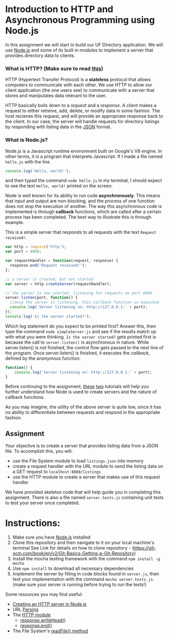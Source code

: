 # Introduction to HTTP and Asynchronous Programming using Node.js
In this assignment we will start to build our UF Directory application. We will use [Node.js](https://en.wikipedia.org/wiki/Node.js) and some of its built in modules to implement a server that provides directory data to clients. 
### What is HTTP? (Make sure to read [this](http://code.tutsplus.com/tutorials/http-the-protocol-every-web-developer-must-know-part-1--net-31177))
HTTP (Hypertext Transfer Protocol) is a **stateless** protocol that allows computers to communicate with each other. We use HTTP to allow our client application (the one users see) to communicate with a server that stores and manipulates data relevant to the user.

HTTP basically boils down to a *request* and a *response*. A client makes a request to either retreive, add, delete, or modify data in some fashion. The host recieves this request, and will provide an appropriate response back to the client. In our case, the server will handle requests for directory listings by responding with listing data in the [JSON](http://stackoverflow.com/questions/383692/what-is-json-and-why-would-i-use-it) format.

### What is Node.js?
Node.js is a Javascript runtime environment built on Google's V8 engine. In other terms, it is a program that interprets Javascript. If I made a file named `hello.js` with the line
```javascript
console.log('Hello, world!');
```
and then typed the command `node hello.js` in my terminal, I should expect to see the text 
`Hello, world!` printed on the screen. 

Node is well known for its ability to run code **asynchronously**.  This means that input and output are non-blocking, and the process of one function does not stop the execution of another. The way this asynchronous code is implemented is through **callback** functions, which are called after a certain process has been completed. The best way to illustrate this is through example. 

This is a simple server that responds to all requests with the text `Request received!`.

```javascript
var http = require('http'); 
var port = 8080; 

var requestHandler = function(request, response) {
  response.end('Request received!');
};

// a server is created, but not started
var server = http.createServer(requestHandler);

// the server is now started, listening for requests on port 8080
server.listen(port, function() {
  //once the server is listening, this callback function is executed
  console.log('Server listening on: http://127.0.0.1:' + port);
});
console.log('Is the server started?');
```
Which log statement do you expect to be printed first? Answer this, then type the command `node simpleServer.js` and see if the results match up with what you were thinking. `Is the server started?` gets printed first is because the call to `server.listen()` is asynchronous in nature. While server.listen() is not finished, the control flow gets passed to the next line of the program. Once server.listen() is finished, it executes the *callback*, defined by the anonymous function: 
```javascript
function() {
    console.log('Server listening on: http://127.0.0.1:' + port);
}
```
Before continuing to the assignment, [these](http://www.theprojectspot.com/tutorial-post/Node-js-for-beginners-part-1-hello-world/2) [two](http://www.theprojectspot.com/tutorial-post/nodejs-for-beginners-callbacks/4) tutorials will help you further understand how Node is used to create servers and the nature of callback functions. 

As you may imagine, the utility of the above server is quite low, since it has no ability to differentiate between requests and respond in the appropriate fashion.

## Assignment
Your objective is to create a server that provides listing data from a JSON file. To accomplish this, you will: 
- use the File System module to load `listings.json` into memory  
- create a request handler with the URL module to send the listing data on a GET request to `localhost:8080/listings`
- use the HTTP module to create a server that makes use of this request handler

We have provided skeleton code that will help guide you in completing this assignment. There is also a file named `server.tests.js` containing unit tests to test your server once completed. 

# Instructions: 

1. Make sure you have [Node.js](https://nodejs.org/en/) installed
2. Clone this repository and then navigate to it on your local machine's terminal 
  See Link for details on how to clone repository - (https://git-scm.com/book/en/v2/Git-Basics-Getting-a-Git-Repository)
3. Install the mocha testing framework with the command `npm install -g mocha`
4. Use `npm install` to download all necessary dependencies
5. Implement the server by filling in code blocks found in `server.js`, then test your implementation with the command `mocha server.tests.js`. (make sure your server is running before trying to run the tests!)

Some resources you may find useful: 
- [Creating an HTTP server in Node.js](http://www.sitepoint.com/creating-a-http-server-in-node-js/)
- URL [Parsing](https://nodejs.org/api/url.html#url_url_parsing)
- The [HTTP module](https://nodejs.org/api/http.html)
    - [response.writeHead()](https://nodejs.org/api/http.html#http_response_writehead_statuscode_statusmessage_headers)
    - [response.end()](https://nodejs.org/api/http.html#http_response_end_data_encoding_callback)
- The File System's [readFile() method](https://nodejs.org/api/fs.html#fs_fs_readfile_file_options_callback)




